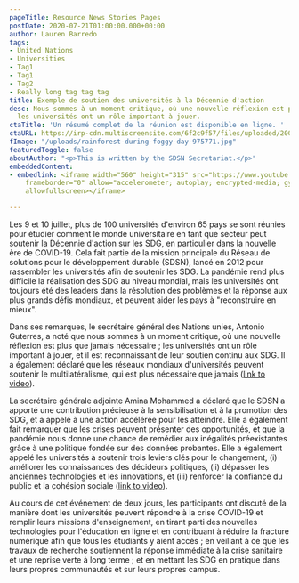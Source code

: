 ```yaml
---
pageTitle: Resource News Stories Pages
postDate: 2020-07-21T01:00:00.000+00:00
author: Lauren Barredo
tags:
- United Nations
- Universities
- Tag1
- Tag1
- Tag2
- Really long tag tag tag
title: Exemple de soutien des universités à la Décennie d'action
desc: Nous sommes à un moment critique, où une nouvelle réflexion est plus que jamais nécessaire ;
  les universités ont un rôle important à jouer.
ctaTitle: 'Un résumé complet de la réunion est disponible en ligne. '
ctaURL: https://irp-cdn.multiscreensite.com/6f2c9f57/files/uploaded/200716%20Summary%20University%20Sector%20Support%20to%20SDGs.pdf
fImage: "/uploads/rainforest-during-foggy-day-975771.jpg"
featuredToggle: false
aboutAuthor: "<p>This is written by the SDSN Secretariat.</p>"
embeddedContent:
- embedlink: <iframe width="560" height="315" src="https://www.youtube.com/embed/2JSRLGzCYO0"
    frameborder="0" allow="accelerometer; autoplay; encrypted-media; gyroscope; picture-in-picture"
    allowfullscreen></iframe>

---
```

Les 9 et 10 juillet, plus de 100 universités d'environ 65 pays se sont réunies pour étudier comment le monde universitaire en tant que secteur peut soutenir la Décennie d'action sur les SDG, en particulier dans la nouvelle ère de COVID-19. Cela fait partie de la mission principale du Réseau de solutions pour le développement durable (SDSN), lancé en 2012 pour rassembler les universités afin de soutenir les SDG. La pandémie rend plus difficile la réalisation des SDG au niveau mondial, mais les universités ont toujours été des leaders dans la résolution des problèmes et la réponse aux plus grands défis mondiaux, et peuvent aider les pays à "reconstruire en mieux".

Dans ses remarques, le secrétaire général des Nations unies, Antonio Guterres, a noté que nous sommes à un moment critique, où une nouvelle réflexion est plus que jamais nécessaire ; les universités ont un rôle important à jouer, et il est reconnaissant de leur soutien continu aux SDG. Il a également déclaré que les réseaux mondiaux d'universités peuvent soutenir le multilatéralisme, qui est plus nécessaire que jamais ([link to video](https://youtu.be/5d0b31x0bRc "Link: https://youtu.be/5d0b31x0bRc")).

La secrétaire générale adjointe Amina Mohammed a déclaré que le SDSN a apporté une contribution précieuse à la sensibilisation et à la promotion des SDG, et a appelé à une action accélérée pour les atteindre. Elle a également fait remarquer que les crises peuvent présenter des opportunités, et que la pandémie nous donne une chance de remédier aux inégalités préexistantes grâce à une politique fondée sur des données probantes. Elle a également appelé les universités à soutenir trois leviers clés pour le changement, (i) améliorer les connaissances des décideurs politiques, (ii) dépasser les anciennes technologies et les innovations, et (iii) renforcer la confiance du public et la cohésion sociale ([link to video](https://youtu.be/2JSRLGzCYO0 "Link: https://youtu.be/2JSRLGzCYO0")).

Au cours de cet événement de deux jours, les participants ont discuté de la manière dont les universités peuvent répondre à la crise COVID-19 et remplir leurs missions d'enseignement, en tirant parti des nouvelles technologies pour l'éducation en ligne et en contribuant à réduire la fracture numérique afin que tous les étudiants y aient accès ; en veillant à ce que les travaux de recherche soutiennent la réponse immédiate à la crise sanitaire et une reprise verte à long terme ; et en mettant les SDG en pratique dans leurs propres communautés et sur leurs propres campus.
